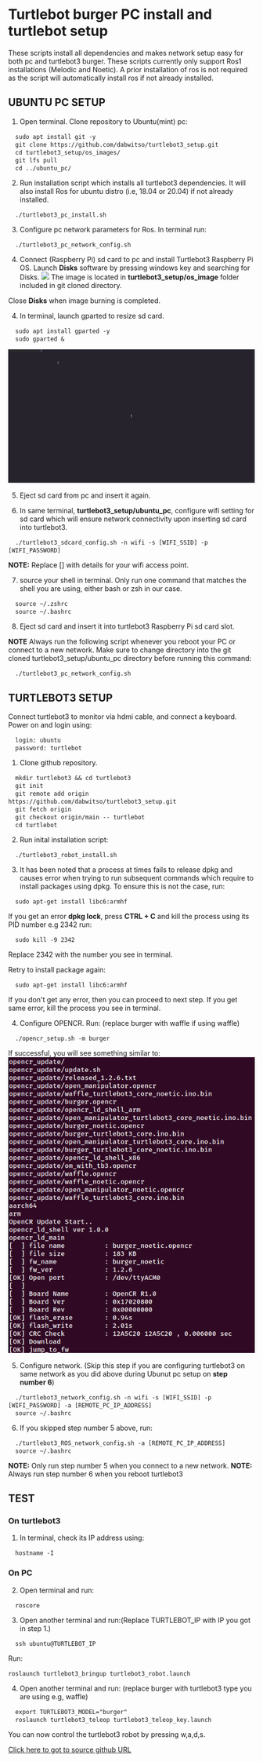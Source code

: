 # Turtlebot burger PC install and turtlebot setup

These scripts install all dependencies and makes network setup easy for both pc and turtlebot3 burger. These scripts currently only support Ros1 installations (Melodic and Noetic). A prior installation of ros is not required as the script will automatically install ros if not already installed.

## UBUNTU PC SETUP

1. Open terminal. Clone repository to Ubuntu(mint) pc:
```
  sudo apt install git -y
  git clone https://github.com/dabwitso/turtlebot3_setup.git
  cd turtlebot3_setup/os_images/
  git lfs pull
  cd ../ubuntu_pc/
```
2. Run installation script which installs all turtlebot3 dependencies. It will also install Ros for ubuntu distro (i.e, 18.04 or 20.04) if not already installed.
```
  ./turtlebot3_pc_install.sh
```

3. Configure pc network parameters for Ros. In terminal run:
```
  ./turtlebot3_pc_network_config.sh
```

4. Connect (Raspberry Pi) sd card to pc and install Turtlebot3 Raspberry Pi OS. Launch **Disks** software by pressing windows key and searching for Disks.
![](assets/burn_image.gif)
The image is located in **turtlebot3_setup/os_image** folder included in git cloned directory.

Close **Disks** when image burning is completed.

4. In terminal, launch gparted to resize sd card.
```
  sudo apt install gparted -y
  sudo gparted &
```
![](assets/resizing.gif)

5. Eject sd card from pc and insert it again.

6. In same terminal, **turtlebot3_setup/ubuntu_pc**, configure wifi setting for sd card which will ensure network connectivity upon inserting sd card into turtlebot3.
```
  ./turtlebot3_sdcard_config.sh -n wifi -s [WIFI_SSID] -p [WIFI_PASSWORD]
```
**NOTE:** Replace [] with details for your wifi access point.

7. source your shell in terminal. Only run one command that matches the shell you are using, either bash or zsh in our case.
```
  source ~/.zshrc
  source ~/.bashrc
```
8. Eject sd card and insert it into turtlebot3 Raspberry Pi sd card slot.

**NOTE** Always run the following script whenever you reboot your PC or connect to a new network. Make sure to change directory into the git cloned turtlebot3_setup/ubuntu_pc directory before running this command:
```
  ./turtlebot3_pc_network_config.sh
```

## TURTLEBOT3 SETUP
Connect turtlebot3 to monitor via hdmi cable, and connect a keyboard. Power on and login using:
```
  login: ubuntu
  password: turtlebot
```

1. Clone github repository.
```
  mkdir turtlebot3 && cd turtlebot3
  git init
  git remote add origin https://github.com/dabwitso/turtlebot3_setup.git
  git fetch origin
  git checkout origin/main -- turtlebot
  cd turtlebot

```
2. Run inital installation script:
```
  ./turtlebot3_robot_install.sh
```

3. It has been noted that a process at times fails to release dpkg and causes error when trying to run subsequent commands which require to install packages using dpkg. To ensure this is not the case, run:
```
  sudo apt-get install libc6:armhf
```

If you get an error **dpkg lock**, press **CTRL + C** and kill the process using its PID number e.g 2342 run:
```
  sudo kill -9 2342
```
Replace 2342 with the number you see in terminal.

Retry to install package again:
```
  sudo apt-get install libc6:armhf
```
If you don't get any error, then you can proceed to next step. If you get same error, kill the process you see in terminal.

4. Configure OPENCR. Run: (replace burger with waffle if using waffle)
```
  ./opencr_setup.sh -m burger
```
If successful, you will see something similar to:
![](assets/opencr_img.png)

5. Configure network. (Skip this step if you are configuring turtlebot3 on same network as you did above during Ubunut pc setup on **step number 6**)
```
  ./turtlebot3_network_config.sh -n wifi -s [WIFI_SSID] -p [WIFI_PASSWORD] -a [REMOTE_PC_IP_ADDRESS]
  source ~/.bashrc
```
6. If you skipped step number 5 above, run:
```
  ./turtlebot3_ROS_network_config.sh -a [REMOTE_PC_IP_ADDRESS]
  source ~/.bashrc
```

**NOTE:** Only run step number 5 when you connect to a new network.
**NOTE:** Always run step number 6 when you reboot turtlebot3



## TEST

### On turtlebot3
1. In terminal, check its IP address using:
```
  hostname -I
```
### On PC
2. Open terminal and run:
```
  roscore
```
3. Open another terminal and run:(Replace TURTLEBOT_IP with IP you got in step 1.)
```
  ssh ubuntu@TURTLEBOT_IP
```

Run:
```
roslaunch turtlebot3_bringup turtlebot3_robot.launch
```

4. Open another terminal and run: (replace burger with turtlebot3 type you are using e.g, waffle)
```
  export TURTLEBOT3_MODEL="burger"
  roslaunch turtlebot3_teleop turtlebot3_teleop_key.launch
```

You can now control the turtlebot3 robot by pressing w,a,d,s.

[Click here to got to source github URL](https://github.com/dabwitso/turtlebot3_setup)
